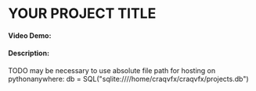 # YOUR PROJECT TITLE
#### Video Demo:  <URL HERE>
#### Description:
TODO
may be necessary to use absolute file path for hosting on pythonanywhere:
db = SQL("sqlite:////home/craqvfx/craqvfx/projects.db")

